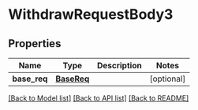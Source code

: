 # WithdrawRequestBody3

## Properties
Name | Type | Description | Notes
------------ | ------------- | ------------- | -------------
**base_req** | [**BaseReq**](BaseReq.md) |  | [optional] 

[[Back to Model list]](../README.md#documentation-for-models) [[Back to API list]](../README.md#documentation-for-api-endpoints) [[Back to README]](../README.md)


